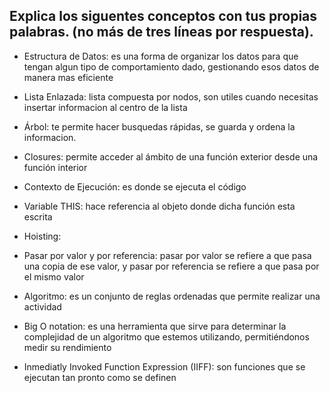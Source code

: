 ## Explica los siguentes conceptos con tus propias palabras. (no más de tres líneas por respuesta).

* Estructura de Datos: es una forma de organizar los datos para que tengan algun tipo de comportamiento dado, gestionando esos datos de manera mas eficiente

* Lista Enlazada: lista compuesta por nodos, son utiles cuando necesitas insertar informacion al centro de la lista 

* Árbol: te permite hacer busquedas rápidas, se guarda y ordena la informacion. 

* Closures: permite acceder al ámbito de una función exterior desde una función interior

* Contexto de Ejecución: es donde se ejecuta el código

* Variable THIS: hace referencia al objeto donde dicha función esta escrita

* Hoisting:

* Pasar por valor y por referencia: pasar por valor se refiere a que pasa una copia de ese valor, y pasar por referencia se refiere a que pasa por el mismo valor

* Algoritmo: es un conjunto de reglas ordenadas que permite realizar una actividad

* Big O notation: es una herramienta que sirve para determinar la complejidad de un algoritmo que estemos utilizando, permitiéndonos medir su rendimiento 

* Inmediatly Invoked Function Expression (IIFF): son funciones que se ejecutan tan pronto como se definen
